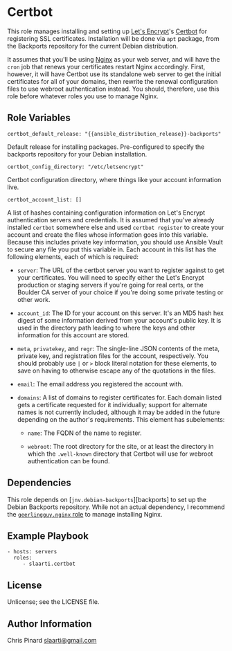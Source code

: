 Certbot
=======

This role manages installing and setting up [Let's Encrypt][letsencrypt]'s
[Certbot][certbot] for registering SSL certificates. Installation will be
done via `apt` package, from the Backports repository for the current
Debian distribution.

[letsencrypt]: https://letsencrypt.org/
[certbot]: https://certbot.eff.org/

It assumes that you'll be using [Nginx](http://nginx.org/) as your web
server, and will have the `cron` job that renews your certificates restart
Nginx accordingly. First, however, it will have Certbot use its standalone
web server to get the initial certificates for all of your domains, then
rewrite the renewal configuration files to use webroot authentication
instead. You should, therefore, use this role before whatever roles you
use to manage Nginx.

Role Variables
--------------

    certbot_default_release: "{{ansible_distribution_release}}-backports"

Default release for installing packages. Pre-configured to specify the
backports repository for your Debian installation.

    certbot_config_directory: "/etc/letsencrypt"

Certbot configuration directory, where things like your account
information live.

    certbot_account_list: []

A list of hashes containing configuration information on Let's Encrypt
authentication servers and credentials. It is assumed that you've already
installed `certbot` somewhere else and used `certbot register` to create
your account and create the files whose information goes into this
variable. Because this includes private key information, you should use
Ansible Vault to secure any file you put this variable in. Each account in
this list has the following elements, each of which is required:

*   `server`: The URL of the certbot server you want to register against
    to get your certificates. You will need to specify either the Let's
    Encrypt production or staging servers if you're going for real certs,
    or the Boulder CA server of your choice if you're doing some private
    testing or other work.

*   `account_id`: The ID for your account on this server. It's an MD5 hash
    hex digest of some information derived from your account's public key.
    It is used in the directory path leading to where the keys and other
    information for this account are stored.

*   `meta`, `privatekey`, and `regr`: The single-line JSON contents of the
    meta, private key, and registration files for the account,
    respectively. You should probably use `|` or `>` block literal
    notation for these elements, to save on having to otherwise escape any
    of the quotations in the files.

*   `email`: The email address you registered the account with.

*   `domains`: A list of domains to register certificates for. Each domain
    listed gets a certificate requested for it individually; support for
    alternate names is not currently included, although it may be added in
    the future depending on the author's requirements. This element has
    subelements:

    *   `name`: The FQDN of the name to register.

    *   `webroot`: The root directory for the site, or at least the
        directory in which the `.well-known` directory that Certbot will
        use for webroot authentication can be found.

Dependencies
------------

This role depends on [`jnv.debian-backports`][backports] to set up the
Debian Backports repository. While not an actual dependency, I recommend
the [`geerlingguy.nginx` role][geerlingguy] to manage installing Nginx.

[geerlingguy]: https://github.com/geerlingguy/ansible-role-nginx

Example Playbook
----------------

    - hosts: servers
      roles:
         - slaarti.certbot

License
-------

Unlicense; see the LICENSE file.

Author Information
------------------

Chris Pinard <slaarti@gmail.com>
